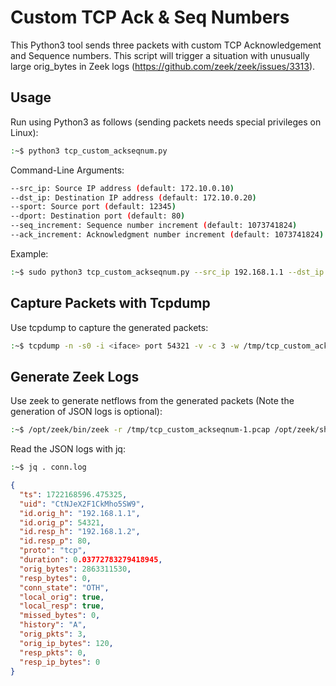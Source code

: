 # Custom TCP Ack & Seq Numbers

This Python3 tool sends three packets with custom TCP Acknowledgement and Sequence numbers. This script will trigger a situation with unusually large orig_bytes in Zeek logs (https://github.com/zeek/zeek/issues/3313).

## Usage

Run using Python3 as follows (sending packets needs special privileges on Linux):

```bash
:~$ python3 tcp_custom_ackseqnum.py
```

Command-Line Arguments:
```bash
--src_ip: Source IP address (default: 172.10.0.10)
--dst_ip: Destination IP address (default: 172.10.0.20)
--sport: Source port (default: 12345)
--dport: Destination port (default: 80)
--seq_increment: Sequence number increment (default: 1073741824)
--ack_increment: Acknowledgment number increment (default: 1073741824)
```

Example:
```bash
:~$ sudo python3 tcp_custom_ackseqnum.py --src_ip 192.168.1.1 --dst_ip 192.168.1.2 --sport 54321 --seq_increment 1431655765
```

## Capture Packets with Tcpdump

Use tcpdump to capture the generated packets:

```bash
:~$ tcpdump -n -s0 -i <iface> port 54321 -v -c 3 -w /tmp/tcp_custom_ackseqnum-1.pcap
```

## Generate Zeek Logs

Use zeek to generate netflows from the generated packets (Note the generation of JSON logs is optional):

```bash
:~$ /opt/zeek/bin/zeek -r /tmp/tcp_custom_ackseqnum-1.pcap /opt/zeek/share/zeek/policy/tuning/json-logs.zeek
```

Read the JSON logs with jq:

```bash
:~$ jq . conn.log
```

```json
{
  "ts": 1722168596.475325,
  "uid": "CtNJeX2F1CkMho5SW9",
  "id.orig_h": "192.168.1.1",
  "id.orig_p": 54321,
  "id.resp_h": "192.168.1.2",
  "id.resp_p": 80,
  "proto": "tcp",
  "duration": 0.03772783279418945,
  "orig_bytes": 2863311530,
  "resp_bytes": 0,
  "conn_state": "OTH",
  "local_orig": true,
  "local_resp": true,
  "missed_bytes": 0,
  "history": "A",
  "orig_pkts": 3,
  "orig_ip_bytes": 120,
  "resp_pkts": 0,
  "resp_ip_bytes": 0
}
```
